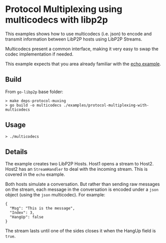 # Protocol Multiplexing using multicodecs with libp2p

This examples shows how to use multicodecs (i.e. json) to encode and transmit information between LibP2P hosts using LibP2P Streams.

Multicodecs present a common interface, making it very easy to swap the codec implementation if needed.

This example expects that you area already familiar with the [echo example](https://github.com/libp2p/go-libp2p/tree/master/examples/echo).

## Build

From `go-libp2p` base folder:

```
> make deps-protocol-muxing
> go build -o multicodecs ./examples/protocol-multiplexing-with-multicodecs
```

## Usage

```
> ./multicodecs

```

## Details

The example creates two LibP2P Hosts. Host1 opens a stream to Host2. Host2 has an `StreamHandler` to deal with the incoming stream. This is covered in the `echo` example.

Both hosts simulate a conversation. But rather than sending raw messages on the stream, each message in the conversation is encoded under a `json` object (using the `json` multicodec). For example:

```
{
  "Msg": "This is the message",
  "Index": 3,
  "HangUp": false
}
```

The stream lasts until one of the sides closes it when the HangUp field is `true`.
